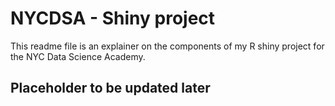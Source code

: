 # NYCDSA - Shiny project

This readme file is an explainer on the components of my R shiny project for the NYC Data Science Academy.

## Placeholder to be updated later
